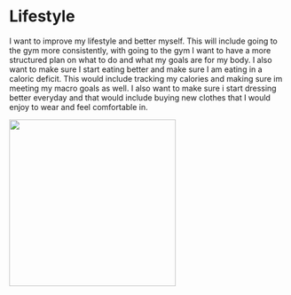 # Lifestyle
I want to improve my lifestyle and better myself. This will include going to the gym more consistently, with going to the gym I want to have a more structured plan on what to do and what my goals are for my body. I also want to make sure I start eating better and make sure I am eating in a caloric deficit. This would include tracking my calories and making sure im meeting my macro goals as well. I also want to make sure i start dressing better everyday and that would include buying new clothes that I would enjoy to wear and feel comfortable in. 

<img src ="https://i.pinimg.com/736x/36/49/86/364986ab25fb26f52533de7f5058ca78.jpg" height= "300x" />